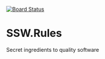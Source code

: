 [![Board Status](https://ssw.visualstudio.com/84dc70dc-0c82-462e-a959-c8d08b403fdd/425b43a3-9ab5-4786-88c0-b4bb0c6ba57e/_apis/work/boardbadge/c923b86f-317e-463f-98b6-919948a4d45b)](https://ssw.visualstudio.com/84dc70dc-0c82-462e-a959-c8d08b403fdd/_boards/board/t/425b43a3-9ab5-4786-88c0-b4bb0c6ba57e/Microsoft.RequirementCategory)
# SSW.Rules
Secret ingredients to quality software

